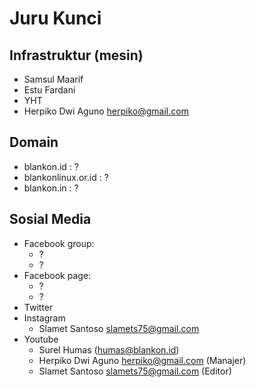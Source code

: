 # Juru Kunci

## Infrastruktur (mesin)

- Samsul Maarif
- Estu Fardani
- YHT
- Herpiko Dwi Aguno <herpiko@gmail.com>



## Domain

- blankon.id : ?
- blankonlinux.or.id : ?
- blankon.in : ?

## Sosial Media

- Facebook group:
  - ?
  - ?
- Facebook page:
  - ?
  - ?
- Twitter
- Instagram
  - Slamet Santoso <slamets75@gmail.com>
- Youtube
  - Surel Humas (humas@blankon.id)
  - Herpiko Dwi Aguno <herpiko@gmail.com> (Manajer)
  - Slamet Santoso <slamets75@gmail.com> (Editor)
